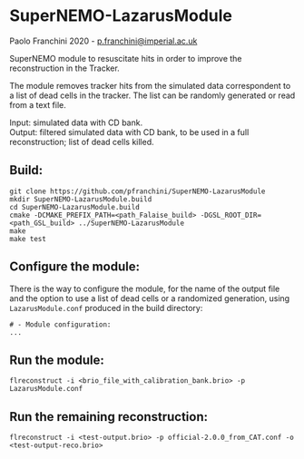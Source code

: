 # SuperNEMO-LazarusModule

Paolo Franchini 2020 - p.franchini@imperial.ac.uk

SuperNEMO module to resuscitate hits in order to improve the reconstruction in the Tracker.

The module removes tracker hits from the simulated data correspondent to a list of dead cells in the tracker.
The list can be randomly generated or read from a text file.

Input: simulated data with CD bank. \
Output: filtered simulated data with CD bank, to be used in a full reconstruction; list of dead cells killed.

## Build:
```
git clone https://github.com/pfranchini/SuperNEMO-LazarusModule
mkdir SuperNEMO-LazarusModule.build
cd SuperNEMO-LazarusModule.build
cmake -DCMAKE_PREFIX_PATH=<path_Falaise_build> -DGSL_ROOT_DIR=<path_GSL_build> ../SuperNEMO-LazarusModule
make
make test
```

## Configure the module:
There is the way to configure the module, for the name of the output file and the option to use a list of dead cells or a randomized generation, using `LazarusModule.conf` produced in the build directory:
```
# - Module configuration:                                                                                                                                                  
...
```

## Run the module:
```
flreconstruct -i <brio_file_with_calibration_bank.brio> -p LazarusModule.conf
```

## Run the remaining reconstruction:
```
flreconstruct -i <test-output.brio> -p official-2.0.0_from_CAT.conf -o <test-output-reco.brio>
```
